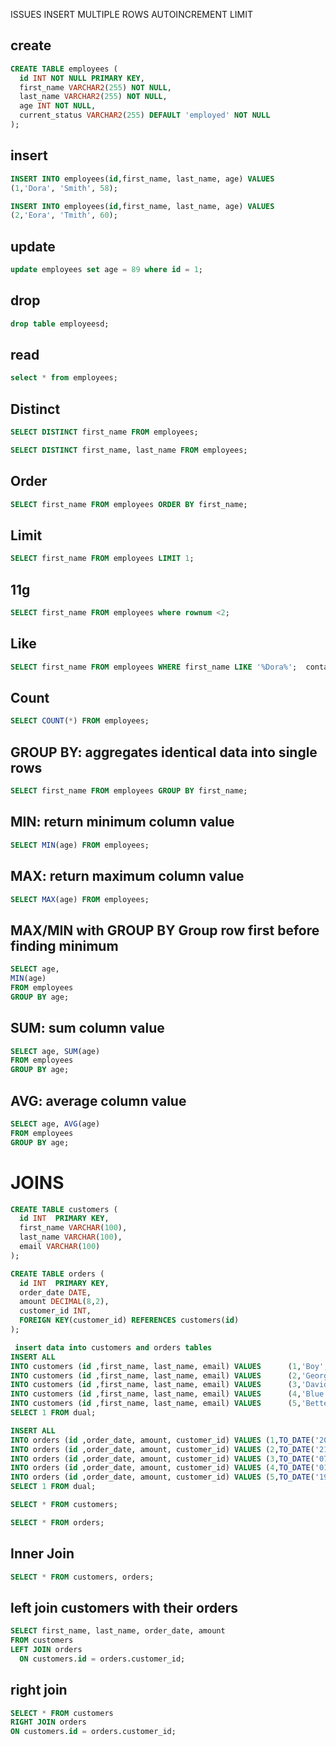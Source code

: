 ISSUES
INSERT MULTIPLE ROWS
AUTOINCREMENT
LIMIT

## create
```sql
CREATE TABLE employees (
  id INT NOT NULL PRIMARY KEY,
  first_name VARCHAR2(255) NOT NULL,
  last_name VARCHAR2(255) NOT NULL,
  age INT NOT NULL,
  current_status VARCHAR2(255) DEFAULT 'employed' NOT NULL
);
```

## insert
```sql
INSERT INTO employees(id,first_name, last_name, age) VALUES
(1,'Dora', 'Smith', 58);

INSERT INTO employees(id,first_name, last_name, age) VALUES
(2,'Eora', 'Tmith', 60);
```

## update
```sql
update employees set age = 89 where id = 1;
```

## drop
```sql
drop table employeesd;
```

## read
```sql
select * from employees;
```

## Distinct
```sql
SELECT DISTINCT first_name FROM employees;

SELECT DISTINCT first_name, last_name FROM employees;
```
## Order
```sql
SELECT first_name FROM employees ORDER BY first_name; 
```
## Limit
```sql
SELECT first_name FROM employees LIMIT 1;
```
## 11g
```sql
SELECT first_name FROM employees where rownum <2;
```
## Like
```sql
SELECT first_name FROM employees WHERE first_name LIKE '%Dora%';  contain Dora
```
## Count
```sql
SELECT COUNT(*) FROM employees;
```
## GROUP BY: aggregates identical data into single rows
```sql
SELECT first_name FROM employees GROUP BY first_name;
```
## MIN: return minimum column value
```sql
SELECT MIN(age) FROM employees;
```
## MAX: return maximum column value
```sql
SELECT MAX(age) FROM employees;
```
## MAX/MIN with GROUP BY Group row first before finding minimum
```sql
SELECT age,
MIN(age) 
FROM employees 
GROUP BY age;
```
## SUM: sum column value
```sql
SELECT age, SUM(age)
FROM employees
GROUP BY age;
```
## AVG: average column value
```sql
SELECT age, AVG(age)
FROM employees
GROUP BY age;
```

# JOINS
```sql
CREATE TABLE customers (
  id INT  PRIMARY KEY,
  first_name VARCHAR(100),
  last_name VARCHAR(100),
  email VARCHAR(100)
);

CREATE TABLE orders (
  id INT  PRIMARY KEY,
  order_date DATE,
  amount DECIMAL(8,2),
  customer_id INT,
  FOREIGN KEY(customer_id) REFERENCES customers(id)
);

 insert data into customers and orders tables
INSERT ALL 
INTO customers (id ,first_name, last_name, email) VALUES      (1,'Boy', 'George', 'george@gmail.com')
INTO customers (id ,first_name, last_name, email) VALUES      (2,'George', 'Michael', 'gm@gmail.com')
INTO customers (id ,first_name, last_name, email) VALUES      (3,'David', 'Bowie', 'david@gmail.com')
INTO customers (id ,first_name, last_name, email) VALUES      (4,'Blue', 'Steele', 'blue@gmail.com')
INTO customers (id ,first_name, last_name, email) VALUES      (5,'Bette', 'Davis', 'bette@aol.com')
SELECT 1 FROM dual;

INSERT ALL
INTO orders (id ,order_date, amount, customer_id) VALUES (1,TO_DATE('20-02-2010', 'DD/MM/YY'), 99.99, 1)
INTO orders (id ,order_date, amount, customer_id) VALUES (2,TO_DATE('21-09-2015', 'DD/MM/YY'), 35.50, 1)
INTO orders (id ,order_date, amount, customer_id) VALUES (3,TO_DATE('07-06-2022', 'DD/MM/YY'), 800.67, 2)
INTO orders (id ,order_date, amount, customer_id) VALUES (4,TO_DATE('01-03-2008', 'DD/MM/YY'), 12.50, 2)
INTO orders (id ,order_date, amount, customer_id) VALUES (5,TO_DATE('19-11-2002', 'DD/MM/YY'), 450.25, 5)
SELECT 1 FROM dual;

SELECT * FROM customers;

SELECT * FROM orders;
```

## Inner Join
```sql
SELECT * FROM customers, orders;
```

##  left join customers with their orders
```sql
SELECT first_name, last_name, order_date, amount
FROM customers
LEFT JOIN orders
  ON customers.id = orders.customer_id; 
```

##  right join  
```sql
SELECT * FROM customers
RIGHT JOIN orders
ON customers.id = orders.customer_id;
```